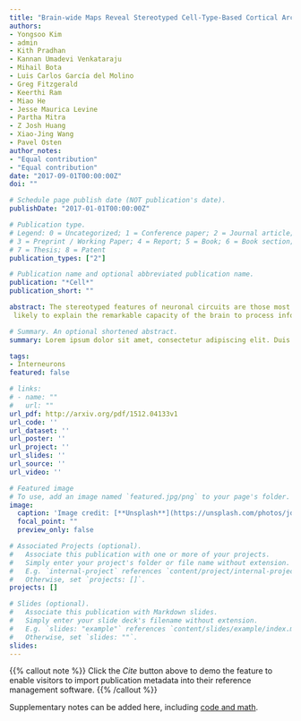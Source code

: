 ```yaml
---
title: "Brain-wide Maps Reveal Stereotyped Cell-Type-Based Cortical Architecture and Subcortical Sexual Dimorphism"
authors:
- Yongsoo Kim
- admin
- Kith Pradhan
- Kannan Umadevi Venkataraju
- Mihail Bota
- Luis Carlos García del Molino
- Greg Fitzgerald
- Keerthi Ram
- Miao He
- Jesse Maurica Levine
- Partha Mitra
- Z Josh Huang
- Xiao-Jing Wang
- Pavel Osten
author_notes:
- "Equal contribution"
- "Equal contribution"
date: "2017-09-01T00:00:00Z"
doi: ""

# Schedule page publish date (NOT publication's date).
publishDate: "2017-01-01T00:00:00Z"

# Publication type.
# Legend: 0 = Uncategorized; 1 = Conference paper; 2 = Journal article;
# 3 = Preprint / Working Paper; 4 = Report; 5 = Book; 6 = Book section;
# 7 = Thesis; 8 = Patent
publication_types: ["2"]

# Publication name and optional abbreviated publication name.
publication: "*Cell*"
publication_short: ""

abstract: The stereotyped features of neuronal circuits are those most
 likely to explain the remarkable capacity of the brain to process information and govern behaviors, yet it has not been possible to comprehensively quantify neuronal distributions across animals or genders due to the size and complexity of the mammalian brain. Here we apply our quantitative brain-wide (qBrain) mapping platform to document the stereotyped distributions of mainly inhibitory cell types. We discover an unexpected cortical organizing principle, sensory-motor areas are dominated by output-modulating parvalbumin-positive interneurons, whereas association, including frontal, areas are dominated by input-modulating somatostatin-positive interneurons. Furthermore, we identify local cell type distributions with more cells in the female brain in 10 out of 11 sexually dimorphic subcortical areas, in contrast to the overall larger brains in males. The qBrain resource can be further mined to link stereotyped aspects of neuronal distributions to known and unknown functions of diverse brain regions.

# Summary. An optional shortened abstract.
summary: Lorem ipsum dolor sit amet, consectetur adipiscing elit. Duis posuere tellus ac convallis placerat. Proin tincidunt magna sed ex sollicitudin condimentum.

tags:
- Interneurons
featured: false

# links:
# - name: ""
#   url: ""
url_pdf: http://arxiv.org/pdf/1512.04133v1
url_code: ''
url_dataset: ''
url_poster: ''
url_project: ''
url_slides: ''
url_source: ''
url_video: ''

# Featured image
# To use, add an image named `featured.jpg/png` to your page's folder. 
image:
  caption: 'Image credit: [**Unsplash**](https://unsplash.com/photos/jdD8gXaTZsc)'
  focal_point: ""
  preview_only: false

# Associated Projects (optional).
#   Associate this publication with one or more of your projects.
#   Simply enter your project's folder or file name without extension.
#   E.g. `internal-project` references `content/project/internal-project/index.md`.
#   Otherwise, set `projects: []`.
projects: []

# Slides (optional).
#   Associate this publication with Markdown slides.
#   Simply enter your slide deck's filename without extension.
#   E.g. `slides: "example"` references `content/slides/example/index.md`.
#   Otherwise, set `slides: ""`.
slides:
---
```


{{% callout note %}}
Click the *Cite* button above to demo the feature to enable visitors to import publication metadata into their reference management software.
{{% /callout %}}

Supplementary notes can be added here, including [code and math](https://sourcethemes.com/academic/docs/writing-markdown-latex/).
